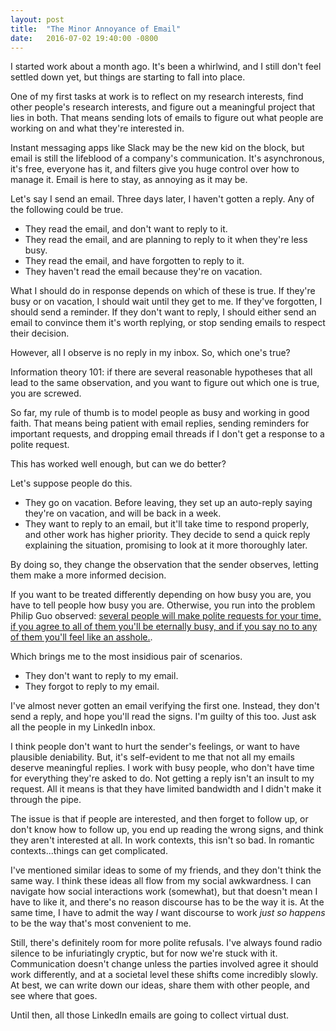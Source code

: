 ```yaml
---
layout: post
title:  "The Minor Annoyance of Email"
date:   2016-07-02 19:40:00 -0800
---
```


I started work about a month ago. It's been a whirlwind, and I still
don't feel settled down yet, but things are starting to fall into place.

One of my first tasks at work is to reflect on my research interests,
find other people's research interests, and figure out a meaningful
project that lies in both. That means sending lots of emails to figure
out what people are working on and what they're interested in.

Instant messaging apps like Slack may be the new kid
on the block, but email is still the lifeblood of a company's
communication. It's asynchronous, it's free, everyone has it, and
filters give you huge control over how to manage it. Email is here
to stay, as annoying as it may be.

Let's say I send an email. Three days later, I haven't gotten a reply.
Any of the following could be true.

* They read the email, and don't want to reply to it.
* They read the email, and are planning to reply to it when they're less
busy.
* They read the email, and have forgotten to reply to it.
* They haven't read the email because they're on vacation.

What I should do in response depends on which of these is true. If they're
busy or on vacation, I should wait until they get to me. If they've forgotten,
I should send a reminder. If they don't want to reply, I should either send
an email to convince them it's worth replying, or stop sending emails to respect
their decision.

However, all I observe is no reply in my inbox. So, which one's true?

Information theory 101: if there
are several reasonable hypotheses that all lead to the same observation,
and you want to figure out which one is true, you are screwed.

So far, my rule of thumb is to model people as busy and working in good faith.
That means being patient with email replies, sending reminders for important
requests, and dropping email threads if I don't get a response to a polite
request.

This has worked well enough, but can we do better?

Let's suppose people do this.

* They go on vacation. Before leaving, they set up an auto-reply saying
they're on vacation, and will be back in a week.
* They want to reply to an email, but it'll take time to respond properly,
and other work has higher priority. They decide to send a quick reply
explaining the situation, promising to look at it more thoroughly later.

By doing so, they change the observation that the sender observes, letting
them make a more informed decision.

If you want to be treated differently depending on how busy you are,
you have to tell people how busy you are. Otherwise, you run into the
problem Philip Guo observed: [several people will make polite
requests for your time, if you agree to all of them
you'll be eternally busy, and if you say no to any of them you'll feel
like an asshole.](http://www.pgbovine.net/why-academics-feel-overworked.htm).

Which brings me to the most insidious pair of scenarios.

* They don't want to reply to my email.
* They forgot to reply to my email.

I've almost never gotten an email verifying the first one. Instead, they
don't send a reply, and hope you'll read the signs.
I'm guilty of this too. Just ask all the people in my LinkedIn inbox.

I think people don't want to hurt the sender's feelings, or want to have
plausible deniability. But, it's self-evident to me that not all my
emails deserve meaningful replies.
I work with busy people, who don't have time for everything they're asked
to do. Not getting a reply isn't an insult to my request.
All it means is that they have limited bandwidth and I didn't
make it through the pipe.

The issue is that if people are interested, and then forget to follow up,
or don't know how to follow up, you end up reading the wrong signs, and think
they aren't interested at all. In work contexts, this isn't so bad.
In romantic contexts...things can get complicated.

I've mentioned similar ideas to some of my friends, and they don't think
the same way. I think these ideas all flow from my social awkwardness.
I can navigate how social interactions work (somewhat), but that doesn't
mean I have to like it, and there's no reason discourse has to be the way
it is. At the same time, I have to admit the way *I* want discourse to
work *just so happens* to be the way that's most convenient to me.

Still, there's definitely room for more polite refusals. I've always found
radio silence to be infuriatingly cryptic, but for now we're stuck with it.
Communication doesn't change unless the parties involved agree it should
work differently, and at a societal level these shifts come incredibly
slowly. At best, we can write down our ideas, share them with other people,
and see where that goes.

Until then, all those LinkedIn emails are going to collect virtual dust.

